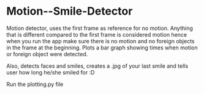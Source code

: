 # Motion--Smile-Detector

Motion detector, uses the first frame as reference for no motion. Anything that is different compared to the first frame is considered motion hence when you run the app make sure there is no motion and no foreign objects in the frame at the beginning. Plots a bar graph showing times when motion or foreign object were detected.

Also, detects faces and smiles, creates a .jpg of your last smile and tells user how long he/she smiled for :D

Run the plotting.py file 

